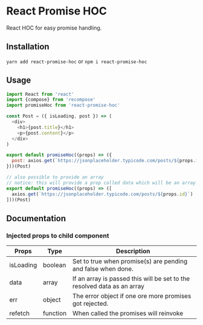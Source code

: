 # React Promise HOC
React HOC for easy promise handling.

## Installation
`yarn add react-promise-hoc` or `npm i react-promise-hoc`

## Usage
```javascript
import React from 'react'
import {compose} from 'recompose'
import promiseHoc from 'react-promise-hoc'

const Post = ({ isLoading, post }) => (
  <div>
    <h1>{post.title}</h1>
    <p>{post.content}</p>
  </div>
)

export default promiseHoc((props) => ({
  post: axios.get(`https://jsonplaceholder.typicode.com/posts/${props.id}`)
}))(Post)

// also possible to provide an array
// notice: this will provide a prop called data which will be an array of the resolved data
export default promiseHoc((props) => ([
  axios.get(`https://jsonplaceholder.typicode.com/posts/${props.id}`)
]))(Post)
```

## Documentation
### Injected props to child component
| Props     | Type     | Description                                                             |
|-----------|----------|-------------------------------------------------------------------------|
| isLoading | boolean  | Set to true when promise(s) are pending and false when done.            |
| data      | array    | If an array is passed this will be set to the resolved data as an array |
| err       | object   | The error object if one ore more promises got rejected.                 |
| refetch   | function | When called the promises will reinvoke                                  |